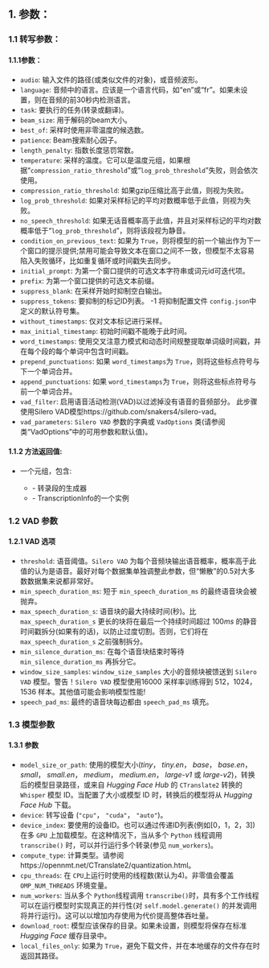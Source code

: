 ## 1. 参数：

### 1.1 转写参数：

#### 1.1.1参数：

- `audio`: 输入文件的路径(或类似文件的对象)，或音频波形。
- `language`: 音频中的语言。应该是一个语言代码，如“en”或“fr”。如果未设置，则在音频的前30秒内检测语言。
- `task`: 要执行的任务(转录或翻译)。
- `beam_size`: 用于解码的beam大小。
- `best_of`: 采样时使用非零温度的候选数。
- `patience`: Beam搜索耐心因子。
- `length_penalty`: 指数长度惩罚常数。
- `temperature`: 采样的温度。它可以是温度元组，如果根据“`compression_ratio_threshold`”或“`log_prob_threshold`”失败，则会依次使用。
- `compression_ratio_threshold`: 如果gzip压缩比高于此值，则视为失败。
- `log_prob_threshold`: 如果对采样标记的平均对数概率低于此值，则视为失败。
- `no_speech_threshold`: 如果无话音概率高于此值，并且对采样标记的平均对数概率低于“`log_prob_threshold`”，则将该段视为静音。
- `condition_on_previous_text`: 如果为 `True`，则将模型的前一个输出作为下一个窗口的提示提供;禁用可能会导致文本在窗口之间不一致，但模型不太容易陷入失败循环，比如重复循环或时间戳失去同步。
- `initial_prompt`: 为第一个窗口提供的可选文本字符串或词元id可迭代项。
- `prefix`: 为第一个窗口提供的可选文本前缀。
- `suppress_blank`: 在采样开始时抑制空白输出。
- `suppress_tokens`: 要抑制的标记ID列表。 -1 将抑制配置文件 `config.json`中定义的默认符号集。
- `without_timestamps`: 仅对文本标记进行采样。
- `max_initial_timestamp`: 初始时间戳不能晚于此时间。
- `word_timestamps`: 使用交叉注意力模式和动态时间规整提取单词级时间戳，并在每个段的每个单词中包含时间戳。
- `prepend_punctuations`: 如果 `word_timestamps`为 `True`，则将这些标点符号与下一个单词合并。
- `append_punctuations`: 如果 `word_timestamps`为 `True`，则将这些标点符号与前一个单词合并。
- `vad_filter`: 启用语音活动检测(VAD)以过滤掉没有语音的音频部分。 此步骤使用Silero VAD模型https://github.com/snakers4/silero-vad。
- `vad_parameters`: `Silero VAD` 参数的字典或 `VadOptions` 类(请参阅类“VadOptions”中的可用参数和默认值)。

#### 1.1.2 方法返回值:

- 一个元组，包含:

    - \- 转录段的生成器
    - \- TranscriptionInfo的一个实例

### 1.2 VAD 参数

#### 1.2.1 VAD 选项

- `threshold`: 语音阈值。`Silero VAD` 为每个音频块输出语音概率，概率高于此值的认为是语音。最好对每个数据集单独调整此参数，但“懒散”的0.5对大多数数据集来说都非常好。
- `min_speech_duration_ms`: 短于 `min_speech_duration_ms` 的最终语音块会被抛弃。
- `max_speech_duration_s`: 语音块的最大持续时间(秒)。比 `max_speech_duration_s` 更长的块将在最后一个持续时间超过 $100ms$ 的静音时间戳拆分(如果有的话)，以防止过度切割。否则，它们将在 `max_speech_duration_s` 之前强制拆分。
- `min_silence_duration_ms`: 在每个语音块结束时等待 `min_silence_duration_ms` 再拆分它。
- `window_size_samples`: `window_size_samples` 大小的音频块被馈送到 `Silero VAD` 模型。警告！`Silero VAD` 模型使用$16000$ 采样率训练得到 $512$，$1024$，$1536$ 样本。其他值可能会影响模型性能!
- `speech_pad_ms`: 最终的语音块每边都由 `speech_pad_ms` 填充。

### 1.3 模型参数

#### 1.3.1 参数

- `model_size_or_path`: 使用的模型大小(*tiny*， *tiny.en*， *base*， *base.en*， *small*， *small.en*， *medium*， *medium.en*， *large-v1* 或 *large-v2*)，转换后的模型目录路径，或来自 *Hugging Face Hub* 的 `CTranslate2` 转换的 `Whisper` 模型 ID。当配置了大小或模型 ID 时，转换后的模型将从 *Hugging Face Hub* 下载。
- `device`: 转写设备 (`"cpu"`， `"cuda"`， `"auto"`)。
- `device_index`: 要使用的设备ID。也可以通过传递ID列表(例如[0，1，2，3])在多 `GPU` 上加载模型。在这种情况下，当从多个 `Python` 线程调用 `transcribe()` 时，可以并行运行多个转录(参见 `num_workers`)。
- `compute_type`: 计算类型。请参阅https://opennmt.net/CTranslate2/quantization.html。
- `cpu_threads`: 在 `CPU`上运行时使用的线程数(默认为4)。非零值会覆盖 `OMP_NUM_THREADS` 环境变量。
- `num_workers`: 当从多个 `Python`线程调用 `transcribe()`时，具有多个工作线程可以在运行模型时实现真正的并行性(对 `self.model.generate()` 的并发调用将并行运行)。这可以以增加内存使用为代价提高整体吞吐量。
- `download_root`: 模型应该保存的目录。如果未设置，则模型将保存在标准 *Hugging Face* 缓存目录中。
- `local_files_only`: 如果为 `True`，避免下载文件，并在本地缓存的文件存在时返回其路径。

